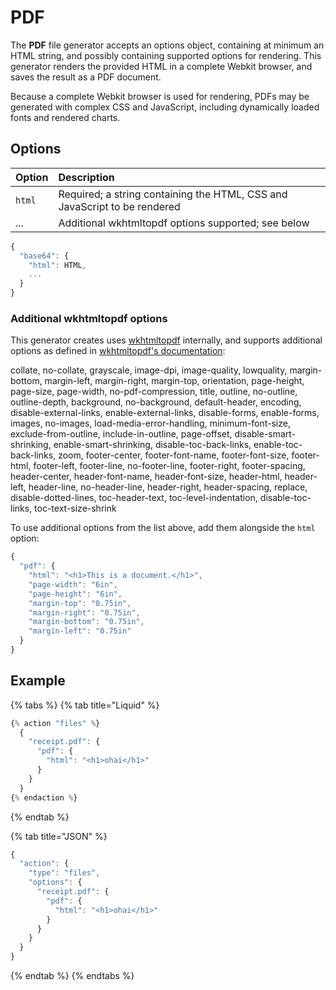 # PDF

The **PDF** file generator accepts an options object, containing at minimum an HTML string, and possibly containing supported options for rendering. This generator renders the provided HTML in a complete Webkit browser, and saves the result as a PDF document.

Because a complete Webkit browser is used for rendering, PDFs may be generated with complex CSS and JavaScript, including dynamically loaded fonts and rendered charts.

## Options

| Option | Description |
| :--- | :--- |
| `html` | Required; a string containing the HTML, CSS and JavaScript to be rendered |
| ... | Additional wkhtmltopdf options supported; see below |

```javascript
{
  "base64": {
    "html": HTML,
    ...
  }
}
```

### Additional wkhtmltopdf options

This generator creates uses [wkhtmltopdf](https://wkhtmltopdf.org/) internally, and supports additional options as defined in [wkhtmltopdf's documentation](https://wkhtmltopdf.org/usage/wkhtmltopdf.txt):

collate, no-collate, grayscale, image-dpi, image-quality, lowquality, margin-bottom, margin-left, margin-right, margin-top, orientation, page-height, page-size, page-width, no-pdf-compression, title, outline, no-outline, outline-depth, background, no-background, default-header, encoding, disable-external-links, enable-external-links, disable-forms, enable-forms, images, no-images, load-media-error-handling, minimum-font-size, exclude-from-outline, include-in-outline, page-offset, disable-smart-shrinking, enable-smart-shrinking, disable-toc-back-links, enable-toc-back-links, zoom, footer-center, footer-font-name, footer-font-size, footer-html, footer-left, footer-line, no-footer-line, footer-right, footer-spacing, header-center, header-font-name, header-font-size, header-html, header-left, header-line, no-header-line, header-right, header-spacing, replace, disable-dotted-lines, toc-header-text, toc-level-indentation, disable-toc-links, toc-text-size-shrink

To use additional options from the list above, add them alongside the `html` option:

```javascript
{
  "pdf": {
    "html": "<h1>This is a document.</h1>",
    "page-width": "6in",
    "page-height": "6in",
    "margin-top": "0.75in",
    "margin-right": "0.75in",
    "margin-bottom": "0.75in",
    "margin-left": "0.75in"
  }
}
```

## Example

{% tabs %}
{% tab title="Liquid" %}
```javascript
{% action "files" %}
  {
    "receipt.pdf": {
      "pdf": {
        "html": "<h1>ohai</h1>"
      }
    }
  }
{% endaction %}
```
{% endtab %}

{% tab title="JSON" %}
```javascript
{
  "action": {
    "type": "files",
    "options": {
      "receipt.pdf": {
        "pdf": {
          "html": "<h1>ohai</h1>"
        }
      }
    }
  }
}
```
{% endtab %}
{% endtabs %}

